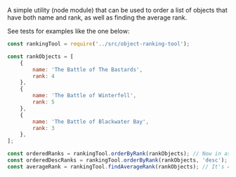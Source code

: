 A simple utility (node module) that can be used to order a list of objects that have both name and rank, as well as finding the average rank.

See tests for examples like the one below:

``` javascript
const rankingTool = require('../src/object-ranking-tool');

const rankObjects = [
    {
        name: 'The Battle of The Bastards',
        rank: 4
    },
    {
        name: 'The Battle of Winterfell',
        rank: 5
    },
    {
        name: 'The Battle of Blackwater Bay',
        rank: 3
    },
];

const orderedRanks = rankingTool.orderByRank(rankObjects); // Now in asc order!
const orderedDescRanks = rankingTool.orderByRank(rankObjects, 'desc'); // Now in desc order!
const averageRank = rankingTool.findAverageRank(rankObjects); // It's 4
```
